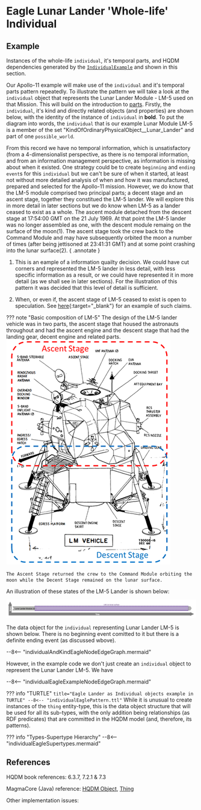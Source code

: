 # Eagle Lunar Lander 'Whole-life' Individual


## Example
Instances of the whole-life `individual`, it's temporal parts, and HQDM dependencies generated by the [`IndividualExample`](https://github.com/ClimbingAl/code-for-hqdm-patterns/blob/prefixes/thing/thing/src/main/java/patterns/hqdm/ThingApp.java) and shown in this section.

Our Apollo-11 example will make use of the `individual` and it's temporal parts pattern repeatedly.  To illustrate the pattern we will take a look at the `individual` object that represents the Lunar Lander Module - LM-5 used on that Mission.  This will build on the introduction to [parts](../fundamental_elements/parts.md). Firstly, the `individual`, it's kind and directly related objects (and properties) are shown below, with the identity of the instance of `individual` in __bold__.  To put the diagram into words, the `individual` that is our example Lunar Module LM-5 is a member of the set "KindOfOrdinaryPhysicalObject__Lunar_Lander" and part of one `possible_world`.  

From this record we have no temporal information, which is unsatisfactory (from a 4-dimensionalist perspective, as there is no temporal information, and from an information management perspective, as information is missing about when it existed.  One strategy could be to create `beginning` and `ending` `event`s for this `individual` but we can't be sure of when it started, at least not without more detailed analysis of when and how it was manufactured, prepared and selected for the Apollo-11 mission.  However, we do know that the LM-5 module comprised two principal parts; a decent stage and an ascent stage, together they constitued the LM-5 lander.  We will explore this in more detail in later sections but we do know when LM-5 as a lander ceased to exist as a whole.  The ascent module detached from the descent stage at 17:54:00 GMT on the 21 July 1969.  At that point the LM-5 lander was no longer assembled as one, with the descent module remaing on the surface of the moon(1).  The ascent stage took the crew back to the Command Module and may have subsequently orbited the moon a number of times (after being jettisoned at 23:41:31 GMT) and at some point crashing into the lunar surface(2).
{ .annotate }

1.  This is an eample of a information quailty decision.  We could have cut corners and represented the LM-5 lander in less detail, with less specific information as a result, or we could have represented it in more detail (as we shall see in later sections).  For the illustration of this pattern it was decided that this level of detail is sufficient.

2.  When, or even if, the ascent stage of LM-5 ceased to exist is open to speculation.  See [here](https://www.discovermagazine.com/technology/new-evidence-suggests-apollo-11s-lunar-ascent-module-could-still-be-orbiting){:target="_blank"} for an example of such claims.

??? note "Basic composition of LM-5"
    The design of the LM-5 lander vehicle was in two parts, the ascent stage that housed the astronauts throughout and had the ascent engine and the descent stage that had the landing gear, decent engine and related parts.  ![LM Vehicle](../extras/source-images/LM5-stages.png)

    The Ascent Stage returned the crew to the Command Module orbiting the moon while the Decent Stage remained on the lunar surface.

An illustration of these states of the LM-5 Lander is shown below:

![States of LM-5](../extras/activity-editor/state_of_LM5_on_lunar_surface.svg)

The data object for the `individual` representing Lunar Lander LM-5 is shown below.  There is no beginning event comitted to it but there is a definite ending event (as discussed wbove).

--8<-- "individualAndKindEagleNodeEdgeGraph.mermaid"

However, in the example code we don't just create an `individual` object to represent the Lunar Lander LM-5.  We have 

--8<-- "individualEagleExampleNodeEdgeGraph.mermaid"

??? info "TURTLE"
    ``` title="Eagle Lander as Individual objects example in TURTLE"
    --8<-- "individualEaglePattern.ttl"
    ```
While it is unusual to create instances of the `thing` entity-type, this is the data object structure that will be used for all its sub-types, with the only addition being relationships (as RDF predicates) that are committed in the HQDM model (and, therefore, its patterns).

??? info "Types-Supertype Hierarchy"
    --8<-- "individualEagleSupertypes.mermaid"

## References

HQDM book references: 6.3.7, 7.2.1 & 7.3

MagmaCore (Java) reference: [HQDM Object](https://github.com/gchq/MagmaCore/blob/879e8f119f8defef457ba0caa366ee4aa3335bab/hqdm/src/main/java/uk/gov/gchq/magmacore/hqdm/pojo/HqdmObject.java#L28C1-L28C1), [Thing](https://github.com/gchq/MagmaCore/blob/main/hqdm/src/main/java/uk/gov/gchq/magmacore/hqdm/model/Thing.java)

Other implementation issues:



